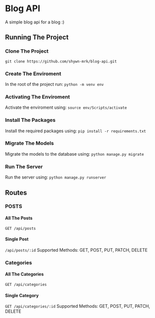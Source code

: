 # Blog API
A simple blog api for a blog :)

## Running The Project

### Clone The Project
`git clone https://github.com/shywn-mrk/blog-api.git`

### Create The Enviroment
In the root of the project run:
`python -m venv env`

### Activating The Enviroment
Activate the enviroment using:
`source env/Scripts/activate`

### Install The Packages
Install the required packages using:
`pip install -r requirements.txt`

### Migrate The Models
Migrate the models to the database using:
`python manage.py migrate`

### Run The Server
Run the server using:
`python manage.py runserver`

## Routes

### POSTS

#### All The Posts
`GET /api/posts`

#### Single Post
`/api/posts/:id`
Supported Methods: GET, POST, PUT, PATCH, DELETE

### Categories

#### All The Categories
`GET /api/categories`

#### Single Category
`GET /api/categories/:id`
Supported Methods: GET, POST, PUT, PATCH, DELETE